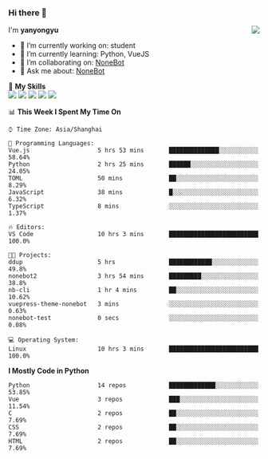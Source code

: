 ### Hi there 👋

<a href="#">
  <img align="right" src="https://github-readme-stats.vercel.app/api?username=yanyongyu&count_private=true&show_icons=true&bg_color=15,f2f7fd,E0EAFC" />
</a>

I'm **yanyongyu**

- 🔭 I’m currently working on: student
- 🌱 I’m currently learning: Python, VueJS
- 👯 I’m collaborating on: [NoneBot](https://github.com/nonebot)
- 💬 Ask me about: [NoneBot](https://github.com/nonebot)

🌟 **My Skills**  
![](https://img.shields.io/badge/-Python-3e74a2?style=flat-square&logo=Python&logoColor=fff)
![](https://img.shields.io/badge/-Vue-4fc08d?style=flat-square&logo=Vue.js&logoColor=fff)
![](https://img.shields.io/badge/-Node.js-339933?style=flat-square&logo=Node.js&logoColor=fff)
![](https://img.shields.io/badge/-Docker-2496ED?style=flat-square&logo=Docker&logoColor=fff)
![](https://img.shields.io/badge/-Linux-000000?style=flat-square&logo=Linux&logoColor=fff)

<!--START_SECTION:waka-->
📊 **This Week I Spent My Time On** 

```text
⌚︎ Time Zone: Asia/Shanghai

💬 Programming Languages: 
Vue.js                   5 hrs 53 mins       ██████████████░░░░░░░░░░░   58.64% 
Python                   2 hrs 25 mins       ██████░░░░░░░░░░░░░░░░░░░   24.05% 
TOML                     50 mins             ██░░░░░░░░░░░░░░░░░░░░░░░   8.29% 
JavaScript               38 mins             █░░░░░░░░░░░░░░░░░░░░░░░░   6.32% 
TypeScript               8 mins              ░░░░░░░░░░░░░░░░░░░░░░░░░   1.37%

🔥 Editors: 
VS Code                  10 hrs 3 mins       █████████████████████████   100.0%

🐱‍💻 Projects: 
ddup                     5 hrs               ████████████░░░░░░░░░░░░░   49.8% 
nonebot2                 3 hrs 54 mins       █████████░░░░░░░░░░░░░░░░   38.8% 
nb-cli                   1 hr 4 mins         ██░░░░░░░░░░░░░░░░░░░░░░░   10.62% 
vuepress-theme-nonebot   3 mins              ░░░░░░░░░░░░░░░░░░░░░░░░░   0.63% 
nonebot-test             0 secs              ░░░░░░░░░░░░░░░░░░░░░░░░░   0.08%

💻 Operating System: 
Linux                    10 hrs 3 mins       █████████████████████████   100.0%

```

**I Mostly Code in Python** 

```text
Python                   14 repos            █████████████░░░░░░░░░░░░   53.85% 
Vue                      3 repos             ███░░░░░░░░░░░░░░░░░░░░░░   11.54% 
C                        2 repos             ██░░░░░░░░░░░░░░░░░░░░░░░   7.69% 
CSS                      2 repos             ██░░░░░░░░░░░░░░░░░░░░░░░   7.69% 
HTML                     2 repos             ██░░░░░░░░░░░░░░░░░░░░░░░   7.69%

```



<!--END_SECTION:waka-->
